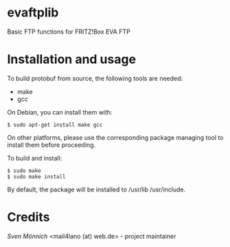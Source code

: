 evaftplib
=========

Basic FTP functions for FRITZ!Box EVA FTP


Installation and usage
======================

To build protobuf from source, the following tools are needed:

  * make
  * gcc

On Debian, you can install them with:

    $ sudo apt-get install make gcc

On other platforms, please use the corresponding package managing tool to
install them before proceeding.

To build and install:

    $ sudo make
    $ sudo make install

By default, the package will be installed to /usr/lib /usr/include.



Credits
=======
*Sven Mönnich* \<mail4lano (at) web.de\> - project maintainer

